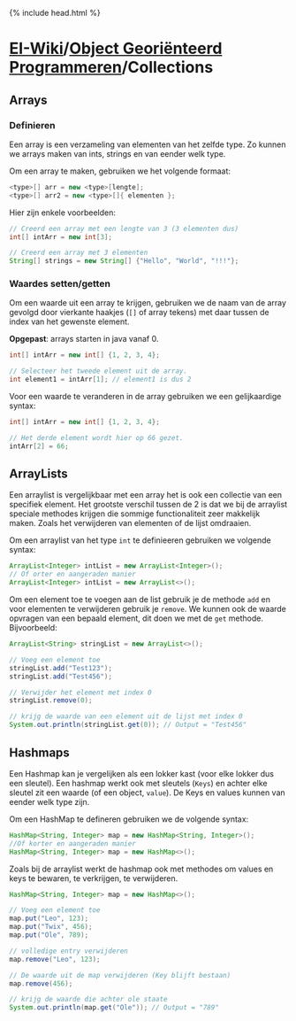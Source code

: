 {% include head.html %}
# [EI-Wiki](..)/[Object Georiënteerd Programmeren](Home)/Collections
## Arrays
### Definieren
Een array is een verzameling van elementen van het zelfde type. Zo kunnen we arrays maken van ints, strings en van eender welk type. 

Om een array te maken, gebruiken we het volgende formaat:
```java
<type>[] arr = new <type>[lengte];
<type>[] arr2 = new <type>[]{ elementen };
```

Hier zijn enkele voorbeelden:
```java
// Creerd een array met een lengte van 3 (3 elementen dus)
int[] intArr = new int[3];

// Creerd een array met 3 elementen
String[] strings = new String[] {"Hello", "World", "!!!"};
```

### Waardes setten/getten
Om een waarde uit een array te krijgen, gebruiken we de naam van de array gevolgd door vierkante haakjes (`[]` of array tekens) met daar tussen de index van het gewenste element.

**Opgepast**: arrays starten in java vanaf 0.

```java
int[] intArr = new int[] {1, 2, 3, 4};

// Selecteer het tweede element uit de array.
int element1 = intArr[1]; // element1 is dus 2
```

Voor een waarde te veranderen in de array gebruiken we een gelijkaardige syntax:
```java
int[] intArr = new int[] {1, 2, 3, 4};

// Het derde element wordt hier op 66 gezet.
intArr[2] = 66;
```

## ArrayLists

Een arraylist is vergelijkbaar met een array het is ook een collectie van een specifiek element. Het grootste verschil tussen de 2 is dat we bij de arraylist speciale methodes krijgen die sommige functionaliteit zeer makkelijk maken. Zoals het verwijderen van elementen of de lijst omdraaien.

Om een arraylist van het type `int` te definieeren gebruiken we volgende syntax:
```java
ArrayList<Integer> intList = new ArrayList<Integer>(); 
// Of orter en aangeraden manier
ArrayList<Integer> intList = new ArrayList<>();
```
Om een element toe te voegen aan de list gebruik je de methode `add` en voor elementen te verwijderen gebruik je `remove`. We kunnen ook de waarde opvragen van een bepaald element, dit doen we met de `get` methode. Bijvoorbeeld:
```java
ArrayList<String> stringList = new ArrayList<>();

// Voeg een element toe
stringList.add("Test123");
stringList.add("Test456");

// Verwijder het element met index 0
stringList.remove(0);

// krijg de waarde van een element uit de lijst met index 0
System.out.println(stringList.get(0)); // Output = "Test456"
```

## Hashmaps
Een Hashmap kan je vergelijken als een lokker kast (voor elke lokker dus een sleutel). Een hashmap werkt ook met sleutels (``Keys``) en achter elke sleutel zit een waarde (of een object, ``value``). De Keys en values kunnen van eender welk type zijn. 

Om een HashMap te defineren gebruiken we de volgende syntax:
```java
HashMap<String, Integer> map = new HashMap<String, Integer>(); 
//Of korter en aangeraden manier
HashMap<String, Integer> map = new HashMap<>();
```
Zoals bij de arraylist werkt de hashmap ook met methodes om values en keys te bewaren, te verkrijgen, te verwijderen.

```java
HashMap<String, Integer> map = new HashMap<>();

// Voeg een element toe
map.put("Leo", 123);
map.put("Twix", 456);
map.put("Ole", 789);

// volledige entry verwijderen
map.remove("Leo", 123);

// De waarde uit de map verwijderen (Key blijft bestaan)
map.remove(456); 

// krijg de waarde die achter ole staate
System.out.println(map.get("Ole")); // Output = "789"
```

